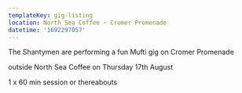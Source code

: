 ```yaml
---
templateKey: gig-listing
location: North Sea Coffee ~ Cromer Promenade
datetime: '1692297057'
---
```

T﻿he Shantymen are performing a fun Mufti gig on Cromer Promenade  

o﻿utside N﻿orth Sea Coffee on Thursday 17th August 

1 x 60 min session or thereabouts